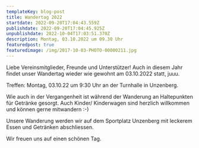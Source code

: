 ```yaml
---
templateKey: blog-post
title: Wandertag 2022
startdate: 2022-09-20T17:04:43.559Z
publishdate: 2022-09-20T17:04:45.925Z
unpublishdate: 2022-10-04T17:03:51.370Z
description: Montag, 03.10.2022 um 09.30 Uhr
featuredpost: true
featuredimage: /img/2017-10-03-PHOTO-00000211.jpg
---
```

Liebe Vereinsmitglieder, Freunde und Unterstützer! Auch in diesem Jahr findet unser Wandertag wieder wie gewohnt am 03.10.2022 statt, juuu.

Treffen: Montag, 03.10.22 um 9:30 Uhr an der Turnhalle in Unzenberg.

Wie auch in der Vergangenheit ist während der Wanderung an Haltepunkten für Getränke gesorgt. Auch Kinder/ Kinderwagen sind herzlich willkommen und können gerne mitwandern :-)

Unsere Wanderung werden wir auf dem Sportplatz Unzenberg mit leckerem Essen und Getränken abschliessen.

Wir freuen uns auf einen schönen Tag.